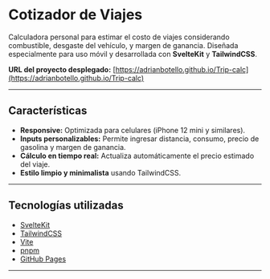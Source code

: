 # Cotizador de Viajes

Calculadora personal para estimar el costo de viajes considerando combustible, desgaste del vehículo, y margen de ganancia. Diseñada especialmente para uso móvil y desarrollada con **SvelteKit** y **TailwindCSS**.

**URL del proyecto desplegado:** [https://adrianbotello.github.io/Trip-calc](https://adrianbotello.github.io/Trip-calc)

---

## Características

- **Responsive:** Optimizada para celulares (iPhone 12 mini y similares).
- **Inputs personalizables:** Permite ingresar distancia, consumo, precio de gasolina y margen de ganancia.
- **Cálculo en tiempo real:** Actualiza automáticamente el precio estimado del viaje.
- **Estilo limpio y minimalista** usando TailwindCSS.

---

## Tecnologías utilizadas

- [SvelteKit](https://kit.svelte.dev/)
- [TailwindCSS](https://tailwindcss.com/)
- [Vite](https://vitejs.dev/)
- [pnpm](https://pnpm.io/)
- [GitHub Pages](https://pages.github.com/)

---